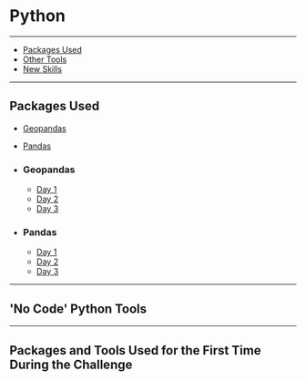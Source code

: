 # Python
***
* [Packages Used](#packages-used)
* [Other Tools](#no-code-python-tools)
* [New Skills](#packages-and-tools-used-for-the-first-time-during-the-challenge)
***
## Packages Used
* [Geopandas](#geopandas)
* [Pandas](#pandas)

* ### Geopandas
    * [Day 1](https://github.com/VikkiWalls/30-Day-Map-Challenge-2022#points)
    * [Day 2](https://github.com/VikkiWalls/30-Day-Map-Challenge-2022#lines)
    * [Day 3](https://github.com/VikkiWalls/30-Day-Map-Challenge-2022#polygons)
* ### Pandas
    * [Day 1](https://github.com/VikkiWalls/30-Day-Map-Challenge-2022#points)
    * [Day 2](https://github.com/VikkiWalls/30-Day-Map-Challenge-2022#lines)
    * [Day 3](https://github.com/VikkiWalls/30-Day-Map-Challenge-2022#polygons)
***
## 'No Code' Python Tools

***
## Packages and Tools Used for the First Time During the Challenge
